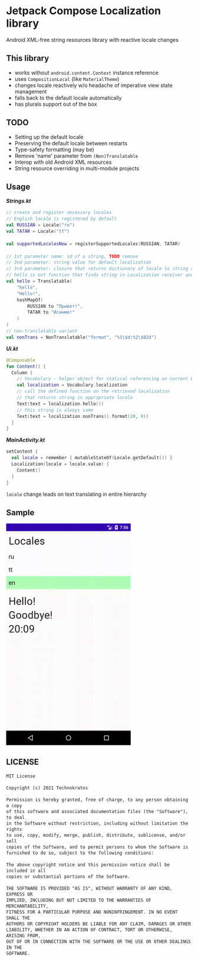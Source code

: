 # Jetpack Compose Localization library  
  
Android XML-free string resources library with reactive locale changes

This library
-
- works without `android.content.Context` instance reference
- uses `CompositionLocal` (like `MaterialTheme`)
- changes locale reactively w/o headache of imperative view state management
- falls back to the default locale automatically
- has plurals support out of the box

TODO
-
- Setting up the default locale
- Preserving the default locale between restarts 
- Type-safety formatting (may be)
- Remove 'name' parameter from `(Non)Translatable`
- Interop with old Android XML resources
- String resource overriding in multi-module projects

Usage
-
**_Strings.kt_**
```kotlin
// create and register necessary locales
// English locale is registered by default
val RUSSIAN = Locale("ru")  
val TATAR = Locale("tt")  
  
val supportedLocalesNow = registerSupportedLocales(RUSSIAN, TATAR)

// 1st parameter name: id of a string, TODO remove
// 2nd parameter: string value for default localization
// 3rd parameter: closure that returns dictionary of locale to string resource
// hello is ext function that finds string in Localization receiver and returns it
val hello = Translatable(
    "hello",
    "Hello!",
    hashMapOf(
        RUSSIAN to "Привет!",
        TATAR to "Исәнме!"
    )
)
// non-translatable variant
val nonTrans = NonTranslatable("format", "%1\$d:%2\$02d")
```

**_Ui.kt_**
```kotlin
@Composable
fun Content() {
  Column {
    // Vocabulary - helper object for statical referencing on current Localization
    val localization = Vocabulary.localization  
    // call the defined function on the retrieved localization
    // that returns string in appropriate locale
    Text(text = localization.hello())
    // this string is always same
    Text(text = localization.nonTrans().format(20, 9))
  }
}
```

**_MainActivity.kt_**
```kotlin
setContent {
  val locale = remember { mutableStateOf(Locale.getDefault()) }  
  Localization(locale = locale.value) {
    Content()
  }
}
```
`locale` change leads on text translating in entire hierarchy

Sample
-
<img height="600px" src="media/localization.gif"/>

LICENSE
-
```
MIT License

Copyright (c) 2021 Technokratos

Permission is hereby granted, free of charge, to any person obtaining a copy
of this software and associated documentation files (the "Software"), to deal
in the Software without restriction, including without limitation the rights
to use, copy, modify, merge, publish, distribute, sublicense, and/or sell
copies of the Software, and to permit persons to whom the Software is
furnished to do so, subject to the following conditions:

The above copyright notice and this permission notice shall be included in all
copies or substantial portions of the Software.

THE SOFTWARE IS PROVIDED "AS IS", WITHOUT WARRANTY OF ANY KIND, EXPRESS OR
IMPLIED, INCLUDING BUT NOT LIMITED TO THE WARRANTIES OF MERCHANTABILITY,
FITNESS FOR A PARTICULAR PURPOSE AND NONINFRINGEMENT. IN NO EVENT SHALL THE
AUTHORS OR COPYRIGHT HOLDERS BE LIABLE FOR ANY CLAIM, DAMAGES OR OTHER
LIABILITY, WHETHER IN AN ACTION OF CONTRACT, TORT OR OTHERWISE, ARISING FROM,
OUT OF OR IN CONNECTION WITH THE SOFTWARE OR THE USE OR OTHER DEALINGS IN THE
SOFTWARE.
```